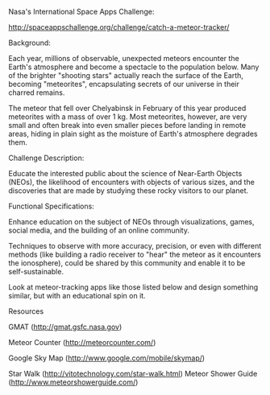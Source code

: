 Nasa's International Space Apps Challenge:

http://spaceappschallenge.org/challenge/catch-a-meteor-tracker/

Background:

Each year, millions of observable, unexpected meteors encounter the Earth's atmosphere and become a spectacle to the population below.  Many of the brighter "shooting stars" actually reach the surface of the Earth, becoming "meteorites", encapsulating secrets of our universe in their charred remains.

The meteor that fell over Chelyabinsk in February of this year produced meteorites with a mass of over 1 kg. Most meteorites, however, are very small and often break into even smaller pieces before landing in remote areas, hiding in plain sight as the moisture of Earth's atmosphere degrades them.

Challenge Description:

Educate the interested public about the science of Near-Earth Objects (NEOs), the likelihood of encounters with objects of various sizes, and the discoveries that are made by studying these rocky visitors to our planet.

Functional Specifications:

Enhance education on the subject of NEOs through visualizations, games, social media, and the building of an online community.

Techniques to observe with more accuracy, precision, or even with different methods (like building a radio receiver to "hear" the meteor as it encounters the ionosphere), could be shared by this community and enable it to be self-sustainable.

Look at meteor-tracking apps like those listed below and design something similar, but with an educational spin on it.

Resources

GMAT (http://gmat.gsfc.nasa.gov)

Meteor Counter (http://meteorcounter.com/)

Google Sky Map (http://www.google.com/mobile/skymap/)

Star Walk (http://vitotechnology.com/star-walk.html)
Meteor Shower Guide (http://www.meteorshowerguide.com/)